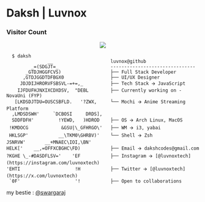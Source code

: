 <h1>Daksh | Luvnox</h1>

<h3>Visitor Count</h3>

<p align = "center"><img src = "https://count.getloli.com/get/@:1vnx?theme=rule34" </p></br>

```shell
  $ daksh
               __                     luvnox@github
         _=(SDGJT=_                   -------------------------------
       _GTDJHGGFCVS)                  ├── Full Stack Developer 
      ,GTDJGGDTDFBGX0                 ├── UI/UX Designer
     JDJDIJHRORVFSBSVL-=+=,_          ├── Tech Stack 🡪 JavaScript 
    IJFDUFHJNXIXCDXDSV,  "DEBL        ├── Currently working on - NovaUni (FYP) 
   [LKDSDJTDU=OUSCSBFLD.   '?ZWX,     └── Mochi 🡪 Anime Streaming Platform
  ,LMDSDSWH'     `DCBOSI     DRDS],    
  SDDFDFH'         !YEWD,   )HDROD    ├── OS 🡪 Arch Linux, MacOS 
 !KMDOCG            &GSU|\_GFHRGO\'   ├── WM 🡪 i3, yabai 
 HKLSGP'           __\TKM0\GHRBV)'    └── Shell 🡪 Zsh
JSNRVW'       __+MNAEC\IOI,\BN'        
HELK['    __,=OFFXCBGHC\FD)           ├── Email 🡪 dakshcodes@gmail.com 
?KGHE \_-#DASDFLSV='    'EF           ├── Instagram 🡪 [@luvnoxtech] (https://instagram.com/luvnoxtech)
'EHTI                    !H           ├── Twitter 🡪 [@luvnoxtech] (https://x.com/luvnoxtech)
 `0F'                    '!           ├── Open to collaborations 
```

my bestie : [@swargaraj](https://github.com/swargaraj)
